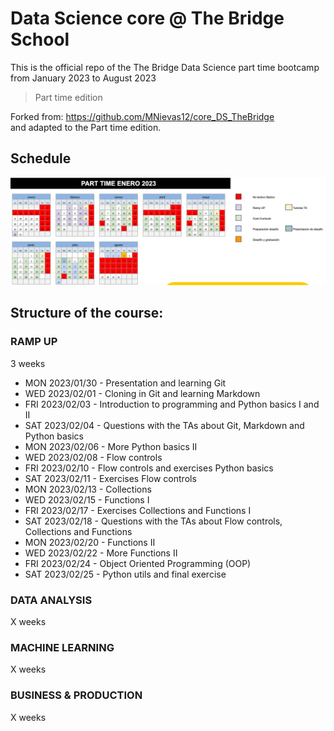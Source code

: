 # Data Science core @ The Bridge School

This is the official repo of the The Bridge Data Science part time bootcamp from January 2023 to August 2023
> Part time edition

Forked from: https://github.com/MNievas12/core_DS_TheBridge  
and adapted to the Part time edition.

Schedule
--------------------------

![schedule](img/schedule-ds-pt-202301.png "Schedule")

Structure of the course:
------------------------  

### RAMP UP
3 weeks 

* MON 2023/01/30 - Presentation and learning Git
* WED 2023/02/01 - Cloning in Git and learning Markdown
* FRI 2023/02/03 - Introduction to programming and Python basics I and II
* SAT 2023/02/04 - Questions with the TAs about Git, Markdown and Python basics
* MON 2023/02/06 - More Python basics II
* WED 2023/02/08 - Flow controls
* FRI 2023/02/10 - Flow controls and exercises Python basics 
* SAT 2023/02/11 - Exercises Flow controls
* MON 2023/02/13 - Collections
* WED 2023/02/15 - Functions I
* FRI 2023/02/17 - Exercises Collections and Functions I
* SAT 2023/02/18 - Questions with the TAs about Flow controls, Collections and Functions
* MON 2023/02/20 - Functions II
* WED 2023/02/22 - More Functions II
* FRI 2023/02/24 - Object Oriented Programming (OOP)
* SAT 2023/02/25 - Python utils and final exercise

### DATA ANALYSIS
X weeks

### MACHINE LEARNING
X weeks 

### BUSINESS & PRODUCTION
X weeks 
